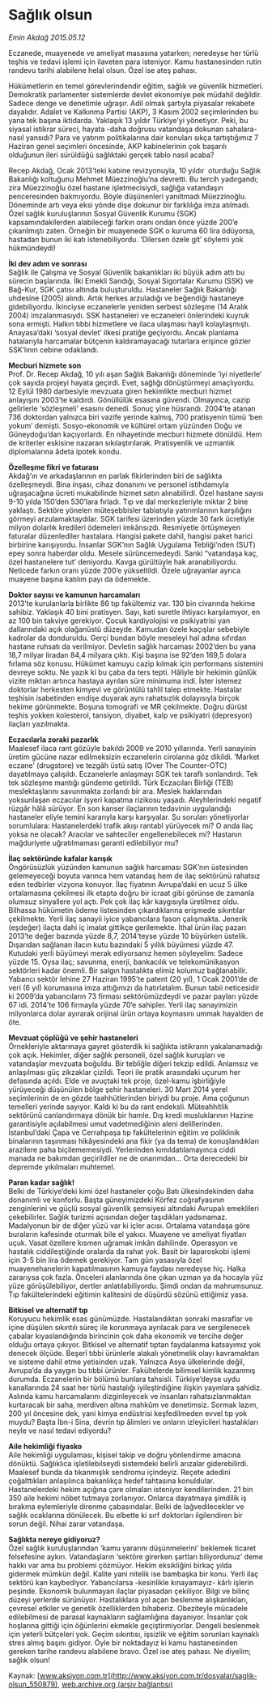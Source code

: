 # Sağlık olsun

*Emin Akdağ 2015.05.12*

<div class="pNewsDetailMainContent" itemprop="articleBody">
 <p>
  Eczanede, muayenede ve ameliyat masasına yatarken; neredeyse her türlü teşhis ve tedavi işlemi için ilaveten para isteniyor. Kamu hastanesinden rutin randevu tarihi alabilene helal olsun. Özel ise ateş pahası.
 </p>
 <p>
  Hükümetlerin en temel görevlerindendir eğitim, sağlık ve güvenlik hizmetleri. Demokratik parlamenter sistemlerde devlet ekonomiye pek müdahil değildir. Sadece denge ve denetimle uğraşır. Adil olmak şartıyla piyasalar rekabete dayalıdır. Adalet ve Kalkınma Partisi (AKP), 3 Kasım 2002 seçimlerinden bu yana tek başına iktidarda. Yaklaşık 13 yıldır Türkiye’yi yönetiyor. Peki, bu siyasal istikrar süreci, hayata -daha doğrusu vatandaşa dokunan sahalara- nasıl yansıdı? Para ve yatırım politikalarına dair konuları sıkça tartıştığımız 7 Haziran genel seçimleri öncesinde, AKP kabinelerinin çok başarılı olduğunun ileri sürüldüğü sağlıktaki gerçek tablo nasıl acaba?
 </p>
 <p>
  Recep Akdağ, Ocak 2013’teki kabine revizyonuyla, 10 yıldır  oturduğu Sağlık Bakanlığı koltuğunu Mehmet Müezzinoğlu’na devretti. Bu tercih yadırgandı; zira Müezzinoğlu özel hastane işletmecisiydi, sağlığa vatandaşın penceresinden bakmıyordu. Böyle düşünenleri yanıltmadı Müezzinoğlu. Döneminde artı veya eksi yönde dişe dokunur bir farklılığa imza atılmadı. Özel sağlık kuruluşlarının Sosyal Güvenlik Kurumu (SGK) kapsamındakilerden alabileceği farkın oranı ondan önce yüzde 200’e çıkarılmıştı zaten. Örneğin bir muayenede SGK o kuruma 60 lira ödüyorsa, hastadan bunun iki katı istenebiliyordu. ‘Dilersen özele git’ söylemi yok hükmündeydi!
 </p>
 <p>
  <strong>
   İki dev adım ve sonrası
  </strong>
  <br>
   Sağlık ile Çalışma ve Sosyal Güvenlik bakanlıkları iki büyük adım attı bu sürecin başlarında. İlki Emekli Sandığı, Sosyal Sigortalar Kurumu (SSK) ve Bağ-Kur, SGK çatısı altında buluşturuldu. Hastaneler Sağlık Bakanlığı uhdesine (2005) alındı. Artık herkes arzuladığı ve beğendiği hastaneye gidebiliyordu. İkinciyse eczanelerle yeniden serbest sözleşme (14 Aralık 2004) imzalanmasıydı. SSK hastaneleri ve eczaneleri önlerindeki kuyruk sona ermişti. Halkın tıbbi hizmetlere ve ilaca ulaşması hayli kolaylaşmıştı. Anayasa’daki ‘sosyal devlet’ ilkesi pratiğe geçiyordu. Ancak planlama hatalarıyla harcamalar bütçenin kaldıramayacağı tutarlara erişince gözler SSK’lının cebine odaklandı.
  </br>
 </p>
 <p>
  <strong>
   Mecburi hizmete son
  </strong>
  <br>
   Prof. Dr. Recep Akdağ, 10 yılı aşan Sağlık Bakanlığı döneminde ‘iyi niyetlerle’ çok sayıda projeyi hayata geçirdi. Evet, sağlığı dönüştürmeyi amaçlıyordu. 12 Eylül 1980 darbesiyle mevzuata giren hekimlikte mecburi hizmet anlayışını 2003’te kaldırdı. Gönüllülük esasına güvendi. Olmayınca, cazip gelirlerle ‘sözleşmeli’ esasını denedi. Sonuç yine hüsrandı. 2004’te atanan 736 doktordan yalnızca biri vazife yerinde kalmış, 700 pratisyenin tümü ‘ben yokum’ demişti. Sosyo-ekonomik ve kültürel ortam yüzünden Doğu ve Güneydoğu’dan kaçıyorlardı. En nihayetinde mecburi hizmete dönüldü. Hem de kriterler eskisine nazaran sıkılaştırılarak. Pratisyenlik ve uzmanlık diplomalarına âdeta ipotek kondu.
  </br>
 </p>
 <p>
  <strong>
   Özelleşme fikri ve faturası
  </strong>
  <br>
   Akdağ’ın ve arkadaşlarının en parlak fikirlerinden biri de sağlıkta özelleşmeydi. Bina inşası, cihaz donanımı ve personel istihdamıyla uğraşacağına ücreti mukabilinde hizmet satın alınabilirdi. Özel hastane sayısı 9-10 yılda 150’den 530’lara fırladı. Tıp ve dal merkezleriyle miktar 2 bine yaklaştı. Sektöre yönelen müteşebbisler tabiatıyla yatırımlarının karşılığını görmeyi arzulamaktaydılar. SGK tarifesi üzerinden yüzde 30 fark ücretiyle milyon dolarlık kredileri ödemeleri imkânsızdı. Resmiyetle örtüşmeyen faturalar düzenlediler hastalara. Hangisi pakete dahil, hangisi paket harici birbirine karışıyordu. İnsanlar SGK’nın Sağlık Uygulama Tebliği’nden (SUT) epey sonra haberdar oldu. Mesele sürüncemedeydi. Sanki “vatandaşa kaç, özel hastanelere tut’ deniyordu. Kavga gürültüyle hak aranabiliyordu. Neticede farkın oranı yüzde 200’e yükseltildi. Özele uğrayanlar ayrıca muayene başına katılım payı da ödemekte.
  </br>
 </p>
 <p>
  <strong>
   Doktor sayısı ve kamunun harcamaları
  </strong>
  <br>
   2013’te kurulanlarla birlikte 86 tıp fakültemiz var. 130 bin civarında hekime sahibiz. Yaklaşık 40 bini pratisyen. Sayı, kati suretle ihtiyacı karşılamıyor, en az 100 bin takviye gerekiyor. Çocuk kardiyolojisi ve psikiyatrisi yan dallarındaki açık olağanüstü düzeyde. Kamudan özele kaçışlar sebebiyle kadrolar da donduruldu. Gerçi bundan böyle meseleyi hal adına sıfırdan hastane ruhsatı da verilmiyor. Devletin sağlık harcaması 2002’den bu yana 18,7 milyar liradan 84,4 milyara çıktı. Kişi başına ise 92’den 169,5 dolara fırlama söz konusu. Hükümet kamuyu cazip kılmak için performans sistemini devreye soktu. Ne yazık ki bu çaba da ters tepti. Hâliyle bir hekimin günlük vizite miktarı artınca hastaya ayrılan süre minimuma indi. İster istemez doktorlar herkesten kimyevi ve görüntülü tahlil talep etmekte. Hastalar teşhisin isabetinden endişe duyarak aynı rahatsızlık dolayısıyla birçok hekime görünmekte. Boşuna tomografi ve MR çekilmekte. Doğru dürüst teşhis yokken kolesterol, tansiyon, diyabet, kalp ve psikiyatri (depresyon) ilaçları yazılmakta.
  </br>
 </p>
 <p>
  <strong>
   Eczacılarla zoraki pazarlık
  </strong>
  <br/>
  Maalesef ilaca rant gözüyle bakıldı 2009 ve 2010 yıllarında. Yerli sanayinin üretim gücüne nazar edilmeksizin eczanelerin cirolarına göz dikildi. ‘Market eczane’ (drugstore) ve tezgâh üstü satış (Over The Counter-OTC) dayatılmaya çalışıldı. Eczanelerle anlaşmayı SGK tek taraflı sonlandırdı. Tek tek sözleşme mantığı gündeme getirildi. Türk Eczacıları Birliği (TEB) meslektaşlarını savunmakta zorlandı bir ara. Meslek haklarından yoksunlaşan eczacılar işyeri kapatma rizikosu yaşadı. Aleyhlerindeki negatif rüzgâr hâlâ sürüyor. En son kanser ilaçlarının tedavinin uygulandığı hastaneler eliyle temini kararıyla karşı karşıyalar. Şu soruları yönetiyorlar sorumlulara: Hastanelerdeki trafik akışı rantabl yürüyecek mi? O anda ilaç yoksa ne olacak? Aracılar ve sahteciler engellenebilecek mi? Hastanın mağduriyete uğratılmaması garanti edilebiliyor mu?
 </p>
 <p>
  <strong>
   İlaç sektöründe kafalar karışık
  </strong>
  <br/>
  Öngörüsüzlük yüzünden kamunun sağlık harcaması SGK’nın üstesinden gelemeyeceği boyuta varınca hem vatandaş hem de ilaç sektörünü rahatsız eden tedbirler vizyona konuyor. İlaç fiyatının Avrupa’daki en ucuz 5 ülke ortalamasına çekilmesi ilk etapta doğru bir icraat gibi görünse de zamanla olumsuz sinyallere yol açtı. Pek çok ilaç kâr kaygısıyla üretilmez oldu. Bilhassa hükümetin ödeme listesinden çıkardıklarına erişmede sıkıntılar çekilmekte. Yerli ilaç sanayii iyice yabancılara fason çalışmakta. Jenerik (eşdeğer) ilaçta dahi iç imalat gittikçe gerilemekte. İthal ürün ilaç pazarı 2013’te değer bazında yüzde 8,7, 2014’teyse yüzde 10 büyürken üstelik. Dışarıdan sağlanan ilacın kutu bazındaki 5 yıllık büyümesi yüzde 47. Kutudaki yerli büyümeyi merak ediyorsanız hemen söyleyelim: Sadece yüzde 15. Oysa ilaç; savunma, enerji, bankacılık ve telekomünikasyon sektörleri kadar önemli. Bir salgın hastalıkta elimiz kolumuz bağlanabilir. Yabancı sektör lehine 27 Haziran 1995’te patent (20 yıl), 1 Ocak 2001’de de veri (6 yıl) korumasına imza attığımızı da hatırlatalım. Bunun tabii neticesidir ki 2009’da yabancıların 73 firması sektörümüzdeydi ve pazar payları yüzde 67 idi. 2014’te 106 firmayla yüzde 70’e sahipler. Yerli ilaç sanayimizin milyonlarca dolar ayırarak orijinal ürün ortaya koymasını ummak hayalden de öte.
 </p>
 <p>
  <strong>
   Mevzuat çöplüğü ve şehir hastaneleri
  </strong>
  <br/>
  Örnekleriyle aktarmaya gayret gösterdik ki sağlıkta istikrarın yakalanamadığı çok açık. Hekimler, diğer sağlık personeli, özel sağlık kuruşları ve vatandaşlar mevzuata boğuldu. Bir tebliğle diğeri tekzip edildi. Anlamsız ve anlaşılması güç zikzaklar çizildi. Teori ile pratik arasındaki uçurum her defasında açıldı. Elde ve avuçtaki tek proje, özel-kamu işbirliğiyle yürüyeceği düşünülen bölge şehir hastaneleri. 30 Mart 2014 yerel seçimlerinin de en gözde taahhütlerinden biriydi bu proje. Ama çoğunun temelleri yerinde sayıyor. Kaldı ki bu da rant endeksli. Müteahhitlik sektörünü canlandırmaya dönük bir hamle. Dış kredi musluklarının Hazine garantisiyle açılabilmesi umut vadetmediğinin aleni delillerinden. İstanbul’daki Çapa ve Cerrahpaşa tıp fakültelerinin eğitim ve poliklinik binalarının taşınması hikâyesindeki ana fikir (ya da tema) de konuşlandıkları arazilere paha biçilememesiydi. Yerlerinden kımıldatılamayınca ciddi manada ne bakımdan geçirildiler ne de onarımdan... Orta derecedeki bir depremde yıkılmaları muhtemel.
 </p>
 <p>
  <strong>
   Paran kadar sağlık!
  </strong>
  <br/>
  Belki de Türkiye’deki kimi özel hastaneler çoğu Batı ülkesindekinden daha donanımlı ve konforlu. Başta güneyimizdeki Körfez coğrafyasının zenginlerini ve güçlü sosyal güvenlik şemsiyesi altındaki Avrupalı emeklileri çekebilirler. Sağlık turizmi açısından değer taşıdıkları yadsınamaz. Madalyonun bir de diğer yüzü var ki içler acısı. Ortalama vatandaşa göre buraların kafesinde oturmak bile el yakıcı. Muayene ve ameliyat fiyatları uçuk. Vasat özellere kısmen uğramak imkân dahilinde. Operasyon ve hastalık ciddileştiğinde oralarda da rahat yok. Basit bir laparoskobi işlemi için 3-5 bin lira ödemek gerekiyor. Tam gün yasasıyla özel muayenehanelerin kapatılmasının kamuya faydası neredeyse hiç. Halka zararıysa çok fazla. Önceleri alanlarında öne çıkan uzman ya da hocayla yüz yüze görüşülebiliyor, dertler anlatılabiliyordu. Şimdi ondan da mahrumsunuz. Tıp fakültelerindeki eğitimin kalitesini de düşürdü sözünü ettiğimiz yasa.
 </p>
 <p>
  <strong>
   Bitkisel ve alternatif tıp
  </strong>
  <br/>
  Koruyucu hekimlik esas günümüzde. Hastalandıktan sonraki masraflar ve içine düşülen sıkıntılı süreç ile korunmaya ayrılacak para ve sergilenecek çabalar kıyaslandığında birincinin çok daha ekonomik ve tercihe değer olduğu ortaya çıkıyor. Bitkisel ve alternatif tıptan faydalanma katsayımız yok denecek ölçüde. Beşerî tıbbi ürünlerle alakalı yönetmelik olayı kavramaktan ve sisteme dahil etme yetisinden uzak. Yalnızca Asya ülkelerinde değil, Avrupa’da da yaygın bu tıbbi ürünler. Fakültelerde bilimsel kimlik kazanmış durumda. Eczanelerin bir bölümü bunlara tahsisli. Türkiye’deyse uydu kanallarında 24 saat her türlü hastalığı iyileştirdiğine ilişkin yayınlara şahidiz. Aslında kamu harcamalarını dizginleyecek ve insanları rahatsızlanmaktan kurtaracak bir saha, merdiven altına mahkûm ve denetimsiz. Sormak lazım, 200 yıl öncesine dek, yani kimya endüstrisi keşfedilmeden evvel tıp yok muydu? Başta İbn-i Sina, devrin tıp âlimleri ve onların izleyicileri hastalıkları neyle ve nasıl tedavi ediyordu?
 </p>
 <p>
  <strong>
   Aile hekimliği fiyasko
  </strong>
  <br/>
  Aile hekimliği uygulaması, kişisel takip ve doğru yönlendirme amacına dönüktü. Sağlıklıca işletilebilseydi sistemdeki belirli arızalar giderebilirdi. Maalesef bunda da tıkanmışlık sendromu içindeyiz. Reçete adedini çoğalttıkları anlaşılınca bakanlıkça hedef tahtasına konuldular. Hastanelerdeki hekim açığına çare olmaları isteniyor kendilerinden. 21 bin 350 aile hekimi nöbet tutmaya zorlanıyor. Onlarca dayatmaya şimdilik iş bırakma eylemleriyle direnme çabasındalar. Belki de lağvedilecekler ve sağlık ocaklarına dönülecek. Bu elbette ki sırf doktorları ilgilendiren bir sorun değil. Nihai zarar vatandaşa.
 </p>
 <p>
  <strong>
   Sağlıkta nereye gidiyoruz?
  </strong>
  <br/>
  Özel sağlık kuruluşlarından ‘kamu yararını düşünmelerini’ beklemek ticaret felsefesine aykırı. Vatandaşların ‘sektöre girerken şartları biliyordunuz’ deme hakkı var ama bu problemi çözmüyor. Hekim eksikliğini birkaç yılda gidermek mümkün değil. Kalite yani nitelik ise bambaşka bir konu. Yerli ilaç sektörü kan kaybediyor. Yabancılarsa -kesinlikle kınayamayız- kârlı işlerin peşinde. Ekonomik bulunmayan ilaçlar piyasadan çekiliyor. Bilgi ve bilinç düzeyi yerlerde sürünüyor. Hastalıklara yol açan beslenme alışkanlıkları, çevresel etkiler ve genetik özelliklerden bihaberiz. Obeziteyle mücadele edilebilmesi de parasal kaynakların sağlamlığına dayanıyor. İnsanlar çok hoşlarına gittiği için öğünlerini ekmekle geçiştirmiyorlar. Dengeli beslenmek için yeterli bütçeleri yok. Geçim sıkıntısı, işsizlik ve eğitim sorunları kaynaklı stres almış başını gidiyor. Öyle bir noktadayız ki kamu hastanesinden gereken tarihe randevu alabilene bravo. Özel ise ateş pahası. Ne diyelim; sağlık olsun!
 </p>
</div>


Kaynak: [www.aksiyon.com.tr](http://www.aksiyon.com.tr/dosyalar/saglik-olsun_550879), [web.archive.org (arşiv bağlantısı)](http://web.archive.org/web/20150717154527/http://www.aksiyon.com.tr/dosyalar/saglik-olsun_550879)
